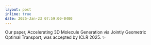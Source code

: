 ```yaml
---
layout: post
inline: true
date: 2025-Jan-23 07:59:00-0400
---
```


Our paper, Accelerating 3D Molecule Generation via Jointly Geometric Optimal Transport, was accepted by ICLR 2025.
:sparkles:  
